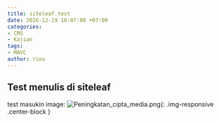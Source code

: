 ```yaml
---
title: siteleaf.test
date: 2016-12-19 16:07:00 +07:00
categories:
- CMS
- Kajian
tags:
- MAVC
author: riou
---
```


## Test menulis di siteleaf

test masukin image:
![Peningkatan_cipta_media.png](/uploads/Peningkatan_cipta_media.png){: .img-responsive .center-block }